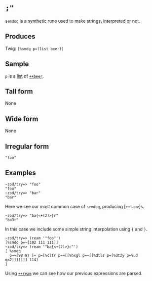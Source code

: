 `;"`
====



`semdoq` is a synthetic rune used to make strings, interpreted or not.

Produces
--------

Twig: `[%smdq p=(list beer)]`

Sample
------

`p` is a [list]() of [`++beer`]().

Tall form
---------

None

Wide form
---------

None

Irregular form
--------------

    "foo"

Examples
--------

    ~zod/try=> "foo"
    "foo"
    ~zod/try=> "bar"
    "bar"

Here we see our most common case of `semdoq`, producing [`++tape`]s.

    ~zod/try=> "ba{<+(2)>}r"
    "ba3r"

In this case we include some simple string interpolation using `{` and
`}`.

    ~zod/try=> (ream '"foo"')
    [%smdq p=~[102 111 111]]
    ~zod/try=> (ream '"ba{<+(2)>}r"')
    [ %smdq
      p=~[98 97 [~ p=[%cltr p=~[[%hxgl p=~[[%dtls p=[%dtzy p=%ud q=2]]]]]]] 114]
    ]

Using [`++ream`]() we can see how our previous expressions are parsed.
